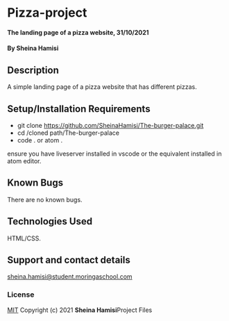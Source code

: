 # Pizza-project
#### The landing page of a pizza website, 31/10/2021
#### By **Sheina Hamisi**
## Description
A simple landing page of a pizza website that has different pizzas.
## Setup/Installation Requirements
* git clone https://github.com/SheinaHamisi/The-burger-palace.git
* cd /cloned path/The-burger-palace
* code . or atom .

ensure you have liveserver installed in vscode or the equivalent installed in atom editor.
## Known Bugs
There are no known bugs.
## Technologies Used
HTML/CSS.
## Support and contact details
sheina.hamisi@student.moringaschool.com
### License
[MIT](license.txt)
Copyright (c) 2021 **Sheina Hamisi**Project Files